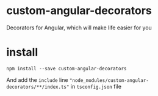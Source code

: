 # custom-angular-decorators
Decorators for Angular, which will make life easier for you

# install
`npm install --save custom-angular-decorators`
   
And add the `include` line `"node_modules/custom-angular-decorators/**/index.ts"` in `tsconfig.json` file